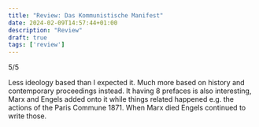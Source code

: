 ```yaml
---
title: "Review: Das Kommunistische Manifest"
date: 2024-02-09T14:57:44+01:00
description: "Review"
draft: true
tags: ['review']
---
```


5/5

Less ideology based than I expected it. Much more based on history and contemporary proceedings instead. It having 8 prefaces is also interesting, Marx and Engels added onto it while things related happened e.g. the actions of the Paris Commune 1871. When Marx died Engels continued to write those.

